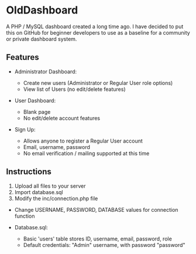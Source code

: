 # OldDashboard
A PHP / MySQL dashboard created a long time ago. I have decided to put this on GitHub for beginner developers to use as a baseline for a community or private dashboard system.

## Features
* Administrator Dashboard:
  * Create new users (Administrator or Regular User role options)
  * View list of Users (no edit/delete features)

* User Dashboard:
  * Blank page
  * No edit/delete account features
  
* Sign Up:
  * Allows anyone to register a Regular User account
  * Email, username, password
  * No email verification / mailing supported at this time
  
## Instructions
1. Upload all files to your server
1. Import database.sql 
1. Modify the inc/connection.php file 
  * Change USERNAME, PASSWORD, DATABASE values for connection function
  
* Database.sql:
  * Basic 'users' table stores ID, username, email, password, role
  * Default credentials: "Admin" username, with password "password"
 
  


